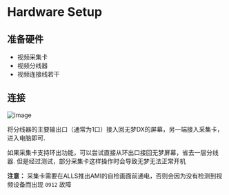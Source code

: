 # Hardware Setup

## 准备硬件

- 视频采集卡
- 视频分线器
- 视频连接线若干

## 连接

![image](https://github.com/Kgym-Hina/ArcadeLinkage/assets/22652631/77dc28e6-e9cf-4bd4-920e-cd5981e56af9)

将分线器的主要输出口（通常为1口）接入回无梦DX的屏幕，另一端接入采集卡，进入电脑即可.

如果采集卡支持环出功能，可以尝试直接从环出口接回无梦屏幕，省去一层分线器. 但是经过测试，部分采集卡这样操作时会导致无梦无法正常开机

**注意：** 采集卡需要在ALLS推出AMI的自检画面前通电，否则会因为没有检测到视频设备而出现 `0912` 故障

